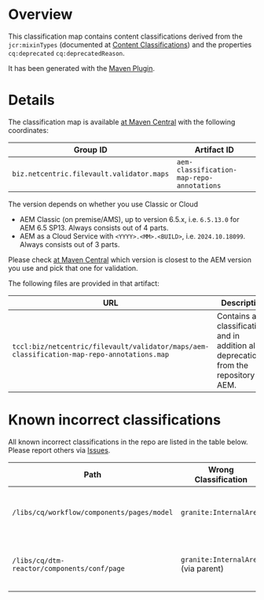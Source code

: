# Overview
This classification map contains content classifications derived from the `jcr:mixinTypes` (documented at [Content Classifications][1]) and the properties `cq:deprecated` `cq:deprecatedReason`.

It has been generated with the [Maven Plugin][2].

# Details
The classification map is available [at Maven Central][3] with the following coordinates:

Group ID | Artifact ID
--- | --- 
`biz.netcentric.filevault.validator.maps` | `aem-classification-map-repo-annotations`


The version depends on whether you use Classic or Cloud
- AEM Classic (on premise/AMS), up to version 6.5.x, i.e. `6.5.13.0` for AEM 6.5 SP13. Always consists out of 4 parts.
- AEM as a Cloud Service with `<YYYY>.<MM>.<BUILD>`, i.e. `2024.10.18099`. Always consists out of 3 parts.

Please check [at Maven Central][3] which version is closest to the AEM version you use and pick that one for validation.

The following files are provided in that artifact:

URL| Description
--- | ---
`tccl:biz/netcentric/filevault/validator/maps/aem-classification-map-repo-annotations.map` | Contains all classifications and in addition also deprecations from the repository of AEM.

# Known incorrect classifications

All known incorrect classifications in the repo are listed in the table below. Please report others via [Issues](https://github.com/Netcentric/aem-classification/issues).

Path | Wrong Classification | Usage Examples | Wrong in version |  Reported (and tracked in)
--- | --- | --- | --- | ---
`/libs/cq/workflow/components/pages/model` | `granite:InternalArea` | Workflow Models | 6.5.3, 6.5.13, 2020.3.2483, 2021.6.5586, 2022.7.8085, 2024.10.18099 | https://daycare.day.com/content/home/netcentric/netcentric_de/aemasacloudservice/208727.html (CQ-4291242) 
`/libs/cq/dtm-reactor/components/conf/page` | `granite:InternalArea` (via parent) | Launch Cloud Configurations use that artificial resource type | 6.5.3, 6.5.13, 2020.3.2483, 2021.6.5586, 2022.7.8085, 2024.10.18099 | -

[1]: https://docs.adobe.com/content/help/en/experience-manager-65/deploying/upgrading/sustainable-upgrades.html#content-classifications
[2]: ../../aem-classification-maven-plugin/README.md
[3]: https://search.maven.org/search?q=g:biz.netcentric.filevault.validator.maps%20AND%20a:aem-classification-map-repo-annotations
